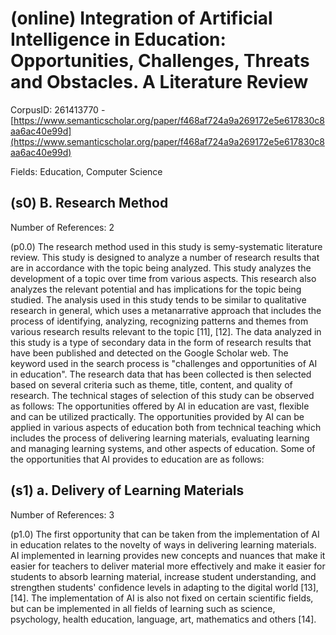 # (online) Integration of Artificial Intelligence in Education: Opportunities, Challenges, Threats and Obstacles. A Literature Review

CorpusID: 261413770 - [https://www.semanticscholar.org/paper/f468af724a9a269172e5e617830c8aa6ac40e99d](https://www.semanticscholar.org/paper/f468af724a9a269172e5e617830c8aa6ac40e99d)

Fields: Education, Computer Science

## (s0) B. Research Method
Number of References: 2

(p0.0) The research method used in this study is semy-systematic literature review. This study is designed to analyze a number of research results that are in accordance with the topic being analyzed. This study analyzes the development of a topic over time from various aspects. This research also analyzes the relevant potential and has implications for the topic being studied. The analysis used in this study tends to be similar to qualitative research in general, which uses a metanarrative approach that includes the process of identifying, analyzing, recognizing patterns and themes from various research results relevant to the topic [11], [12]. The data analyzed in this study is a type of secondary data in the form of research results that have been published and detected on the Google Scholar web. The keyword used in the search process is "challenges and opportunities of AI in education". The research data that has been collected is then selected based on several criteria such as theme, title, content, and quality of research. The technical stages of selection of this study can be observed as follows: The opportunities offered by AI in education are vast, flexible and can be utilized practically. The opportunities provided by AI can be applied in various aspects of education both from technical teaching which includes the process of delivering learning materials, evaluating learning and managing learning systems, and other aspects of education. Some of the opportunities that AI provides to education are as follows:
## (s1) a. Delivery of Learning Materials
Number of References: 3

(p1.0) The first opportunity that can be taken from the implementation of AI in education relates to the novelty of ways in delivering learning materials. AI implemented in learning provides new concepts and nuances that make it easier for teachers to deliver material more effectively and make it easier for students to absorb learning material, increase student understanding, and strengthen students' confidence levels in adapting to the digital world [13], [14]. The implementation of AI is also not fixed on certain scientific fields, but can be implemented in all fields of learning such as science, psychology, health education, language, art, mathematics and others [14].
